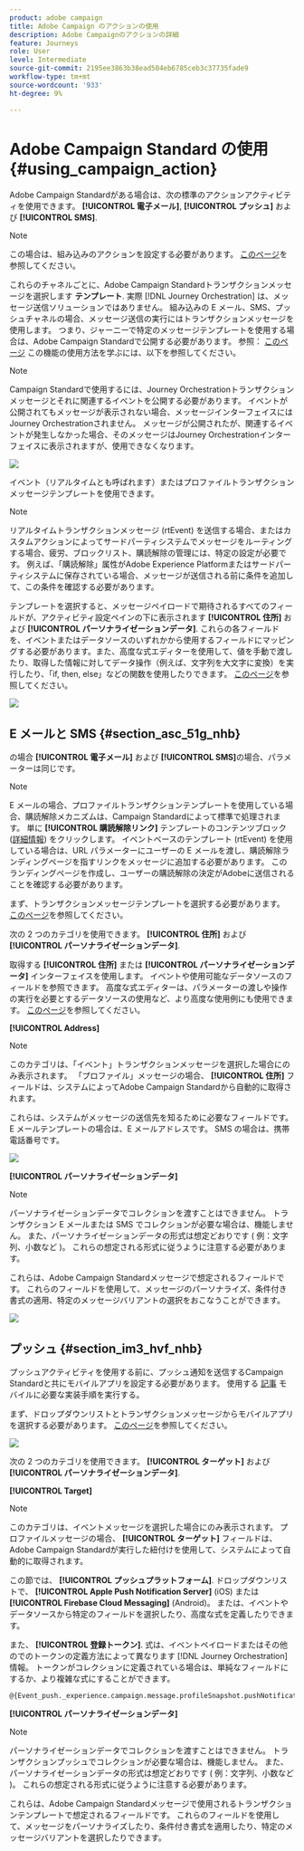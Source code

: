 ```yaml
---
product: adobe campaign
title: Adobe Campaign のアクションの使用
description: Adobe Campaignのアクションの詳細
feature: Journeys
role: User
level: Intermediate
source-git-commit: 2195ee3863b38ead504eb6785ceb3c37735fade9
workflow-type: tm+mt
source-wordcount: '933'
ht-degree: 9%

---
```


# Adobe Campaign Standard の使用 {#using_campaign_action}

Adobe Campaign Standardがある場合は、次の標準のアクションアクティビティを使用できます。 **[!UICONTROL 電子メール]**, **[!UICONTROL プッシュ]** および **[!UICONTROL SMS]**.

>[!NOTE]
>
>この場合は、組み込みのアクションを設定する必要があります。 [このページ](../action/working-with-adobe-campaign.md)を参照してください。

これらのチャネルごとに、Adobe Campaign Standardトランザクションメッセージを選択します **テンプレート**. 実際 [!DNL Journey Orchestration] は、メッセージ送信ソリューションではありません。 組み込みの E メール、SMS、プッシュチャネルの場合、メッセージ送信の実行にはトランザクションメッセージを使用します。 つまり、ジャーニーで特定のメッセージテンプレートを使用する場合は、Adobe Campaign Standardで公開する必要があります。 参照： [このページ](https://experienceleague.adobe.com/docs/campaign-standard/using/communication-channels/transactional-messaging/getting-started-with-transactional-msg.html?lang=ja) この機能の使用方法を学ぶには、以下を参照してください。

>[!NOTE]
>
>Campaign Standardで使用するには、Journey Orchestrationトランザクションメッセージとそれに関連するイベントを公開する必要があります。 イベントが公開されてもメッセージが表示されない場合、メッセージインターフェイスにはJourney Orchestrationされません。 メッセージが公開されたが、関連するイベントが発生しなかった場合、そのメッセージはJourney Orchestrationインターフェイスに表示されますが、使用できなくなります。

![](../assets/journey59.png)

イベント（リアルタイムとも呼ばれます）またはプロファイルトランザクションメッセージテンプレートを使用できます。

>[!NOTE]
>
>リアルタイムトランザクションメッセージ (rtEvent) を送信する場合、またはカスタムアクションによってサードパーティシステムでメッセージをルーティングする場合、疲労、ブロックリスト、購読解除の管理には、特定の設定が必要です。 例えば、「購読解除」属性がAdobe Experience Platformまたはサードパーティシステムに保存されている場合、メッセージが送信される前に条件を追加して、この条件を確認する必要があります。

テンプレートを選択すると、メッセージペイロードで期待されるすべてのフィールドが、アクティビティ設定ペインの下に表示されます **[!UICONTROL 住所]** および **[!UICONTROL パーソナライゼーションデータ]**. これらの各フィールドを、イベントまたはデータソースのいずれかから使用するフィールドにマッピングする必要があります。また、高度な式エディターを使用して、値を手動で渡したり、取得した情報に対してデータ操作（例えば、文字列を大文字に変換）を実行したり、「if, then, else」などの関数を使用したりできます。 [このページ](../expression/expressionadvanced.md)を参照してください。

![](../assets/journey60.png)

## E メールと SMS {#section_asc_51g_nhb}

の場合 **[!UICONTROL 電子メール]** および **[!UICONTROL SMS]**&#x200B;の場合、パラメーターは同じです。

>[!NOTE]
>
>E メールの場合、プロファイルトランザクションテンプレートを使用している場合、購読解除メカニズムは、Campaign Standardによって標準で処理されます。 単に **[!UICONTROL 購読解除リンク]** テンプレートのコンテンツブロック ([詳細情報](https://experienceleague.adobe.com/docs/campaign-standard/using/communication-channels/transactional-messaging/getting-started-with-transactional-msg.html)) をクリックします。 イベントベースのテンプレート (rtEvent) を使用している場合は、URL パラメーターにユーザーの E メールを渡し、購読解除ランディングページを指すリンクをメッセージに追加する必要があります。 このランディングページを作成し、ユーザーの購読解除の決定がAdobeに送信されることを確認する必要があります。

まず、トランザクションメッセージテンプレートを選択する必要があります。 [このページ](../building-journeys/about-action-activities.md)を参照してください。

次の 2 つのカテゴリを使用できます。 **[!UICONTROL 住所]** および **[!UICONTROL パーソナライゼーションデータ]**.

取得する **[!UICONTROL 住所]** または **[!UICONTROL パーソナライゼーションデータ]** インターフェイスを使用します。 イベントや使用可能なデータソースのフィールドを参照できます。 高度な式エディターは、パラメーターの渡しや操作の実行を必要とするデータソースの使用など、より高度な使用例にも使用できます。 [このページ](../expression/expressionadvanced.md)を参照してください。

**[!UICONTROL Address]**

>[!NOTE]
>
>このカテゴリは、「イベント」トランザクションメッセージを選択した場合にのみ表示されます。 「プロファイル」メッセージの場合、 **[!UICONTROL 住所]** フィールドは、システムによってAdobe Campaign Standardから自動的に取得されます。

これらは、システムがメッセージの送信先を知るために必要なフィールドです。 E メールテンプレートの場合は、E メールアドレスです。 SMS の場合は、携帯電話番号です。

![](../assets/journey61.png)

**[!UICONTROL パーソナライゼーションデータ]**

>[!NOTE]
>
>パーソナライゼーションデータでコレクションを渡すことはできません。 トランザクション E メールまたは SMS でコレクションが必要な場合は、機能しません。 また、パーソナライゼーションデータの形式は想定どおりです ( 例：文字列、小数など )。 これらの想定される形式に従うように注意する必要があります。

これらは、Adobe Campaign Standardメッセージで想定されるフィールドです。 これらのフィールドを使用して、メッセージのパーソナライズ、条件付き書式の適用、特定のメッセージバリアントの選択をおこなうことができます。

![](../assets/journey62.png)

## プッシュ {#section_im3_hvf_nhb}

プッシュアクティビティを使用する前に、プッシュ通知を送信するCampaign Standardと共にモバイルアプリを設定する必要があります。 使用する [記事](https://helpx.adobe.com/jp/campaign/kb/integrate-mobile-sdk.html) モバイルに必要な実装手順を実行する。

まず、ドロップダウンリストとトランザクションメッセージからモバイルアプリを選択する必要があります。 [このページ](../building-journeys/about-action-activities.md)を参照してください。

![](../assets/journey62bis.png)

次の 2 つのカテゴリを使用できます。 **[!UICONTROL ターゲット]** および **[!UICONTROL パーソナライゼーションデータ]**.

**[!UICONTROL Target]**

>[!NOTE]
>
>このカテゴリは、イベントメッセージを選択した場合にのみ表示されます。 プロファイルメッセージの場合、 **[!UICONTROL ターゲット]** フィールドは、Adobe Campaign Standardが実行した紐付けを使用して、システムによって自動的に取得されます。

この節では、 **[!UICONTROL プッシュプラットフォーム]**. ドロップダウンリストで、 **[!UICONTROL Apple Push Notification Server]** (iOS) または **[!UICONTROL Firebase Cloud Messaging]** (Android)。 または、イベントやデータソースから特定のフィールドを選択したり、高度な式を定義したりできます。

また、 **[!UICONTROL 登録トークン]**. 式は、イベントペイロードまたはその他のでのトークンの定義方法によって異なります [!DNL Journey Orchestration] 情報。 トークンがコレクションに定義されている場合は、単純なフィールドにするか、より複雑な式にすることができます。

```
@{Event_push._experience.campaign.message.profileSnapshot.pushNotificationTokens.first().token}
```

**[!UICONTROL パーソナライゼーションデータ]**

>[!NOTE]
>
>パーソナライゼーションデータでコレクションを渡すことはできません。 トランザクションプッシュでコレクションが必要な場合は、機能しません。 また、パーソナライゼーションデータの形式は想定どおりです ( 例：文字列、小数など )。 これらの想定される形式に従うように注意する必要があります。

これらは、Adobe Campaign Standardメッセージで使用されるトランザクションテンプレートで想定されるフィールドです。 これらのフィールドを使用して、メッセージをパーソナライズしたり、条件付き書式を適用したり、特定のメッセージバリアントを選択したりできます。
